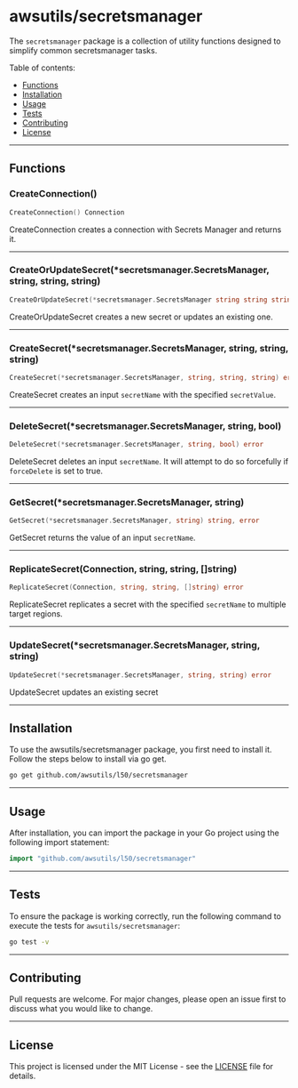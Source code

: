 # awsutils/secretsmanager

The `secretsmanager` package is a collection of utility functions
designed to simplify common secretsmanager tasks.

Table of contents:

- [Functions](#functions)
- [Installation](#installation)
- [Usage](#usage)
- [Tests](#tests)
- [Contributing](#contributing)
- [License](#license)

---

## Functions

### CreateConnection()

```go
CreateConnection() Connection
```

CreateConnection creates a connection
with Secrets Manager and returns it.

---

### CreateOrUpdateSecret(\*secretsmanager.SecretsManager, string, string, string)

```go
CreateOrUpdateSecret(*secretsmanager.SecretsManager string string string) error
```

CreateOrUpdateSecret creates a new secret or updates an existing one.

---

### CreateSecret(\*secretsmanager.SecretsManager, string, string, string)

```go
CreateSecret(*secretsmanager.SecretsManager, string, string, string) error
```

CreateSecret creates an input `secretName`
with the specified `secretValue`.

---

### DeleteSecret(\*secretsmanager.SecretsManager, string, bool)

```go
DeleteSecret(*secretsmanager.SecretsManager, string, bool) error
```

DeleteSecret deletes an input `secretName`.
It will attempt to do so forcefully if `forceDelete`
is set to true.

---

### GetSecret(\*secretsmanager.SecretsManager, string)

```go
GetSecret(*secretsmanager.SecretsManager, string) string, error
```

GetSecret returns the value of an input `secretName`.

---

### ReplicateSecret(Connection, string, string, []string)

```go
ReplicateSecret(Connection, string, string, []string) error
```

ReplicateSecret replicates a secret with the specified `secretName` to multiple target regions.

---

### UpdateSecret(\*secretsmanager.SecretsManager, string, string)

```go
UpdateSecret(*secretsmanager.SecretsManager, string, string) error
```

UpdateSecret updates an existing secret

---

## Installation

To use the awsutils/secretsmanager package, you first need to install it.
Follow the steps below to install via go get.

```bash
go get github.com/awsutils/l50/secretsmanager
```

---

## Usage

After installation, you can import the package in your Go project
using the following import statement:

```go
import "github.com/awsutils/l50/secretsmanager"
```

---

## Tests

To ensure the package is working correctly, run the following
command to execute the tests for `awsutils/secretsmanager`:

```bash
go test -v
```

---

## Contributing

Pull requests are welcome. For major changes,
please open an issue first to discuss what
you would like to change.

---

## License

This project is licensed under the MIT
License - see the [LICENSE](../LICENSE)
file for details.
